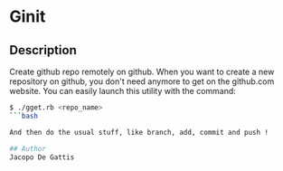 # Ginit

## Description
Create github repo remotely on github.
When you want to create a new repository on github, you don't need anymore to get on the github.com website.
You can easily launch this utility with the command:

```bash
$ ./gget.rb <repo_name>
```bash

And then do the usual stuff, like branch, add, commit and push !

## Author 
Jacopo De Gattis
